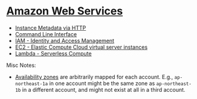 [Amazon Web Services][AWS]
==========================

* [Instance Metadata via HTTP](instance-metadata.md)
* [Command Line Interface](cli.md)
* [IAM - Identity and Access Management](iam.md)
* [EC2 - Elastic Compute Cloud virtual server instances](ec2.md)
* [Lambda - Serverless Compute](lambda.md)


Misc Notes:
- [Availability zones] are arbitrarily mapped for each account. E.g.,
  `ap-northeast-1a` in one account might be the same zone as
  `ap-northeast-1b` in a different account, and might not exist at all
  in a third account.



<!-------------------------------------------------------------------->
[AWS]: https://en.wikipedia.org/wiki/Amazon_Web_Services
[availability zones]: https://docs.aws.amazon.com/AWSEC2/latest/UserGuide/using-regions-availability-zones.html
